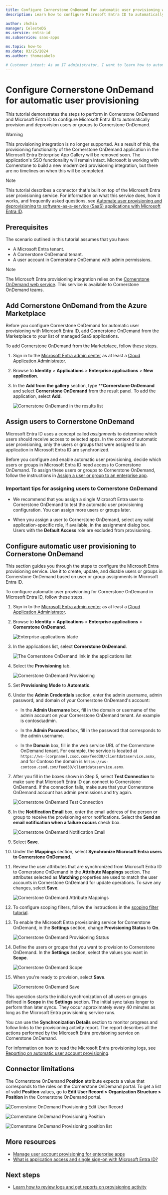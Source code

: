 ```yaml
---
title: Configure Cornerstone OnDemand for automatic user provisioning with Microsoft Entra ID
description: Learn how to configure Microsoft Entra ID to automatically provision and deprovision user accounts to Cornerstone OnDemand.

author: zhchia
manager: CelesteDG
ms.service: entra-id
ms.subservice: saas-apps

ms.topic: how-to
ms.date: 03/25/2024
ms.author: thomasakelo

# Customer intent: As an IT administrator, I want to learn how to automatically provision and deprovision user accounts from Microsoft Entra ID to Cornerstone OnDemand so that I can streamline the user management process and ensure that users have the appropriate access to Cornerstone OnDemand.
---
```


# Configure Cornerstone OnDemand for automatic user provisioning

This tutorial demonstrates the steps to perform in Cornerstone OnDemand and Microsoft Entra ID to configure Microsoft Entra ID to automatically provision and deprovision users or groups to Cornerstone OnDemand.

> [!WARNING]
> This provisioning integration is no longer supported. As a result of this, the provisioning functionality of the Cornerstone OnDemand application in the Microsoft Entra Enterprise App Gallery will be removed soon. The application's SSO functionality will remain intact. Microsoft is working with Cornerstone to build a new modernized provisioning integration, but there are no timelines on when this will be completed.


> [!NOTE]
> This tutorial describes a connector that's built on top of the Microsoft Entra user provisioning service. For information on what this service does, how it works, and frequently asked questions, see [Automate user provisioning and deprovisioning to software-as-a-service (SaaS) applications with Microsoft Entra ID](~/identity/app-provisioning/user-provisioning.md).

## Prerequisites

The scenario outlined in this tutorial assumes that you have:

* A Microsoft Entra tenant.
* A Cornerstone OnDemand tenant.
* A user account in Cornerstone OnDemand with admin permissions.

> [!NOTE]
> The Microsoft Entra provisioning integration relies on the [Cornerstone OnDemand web service](https://www.cornerstoneondemand.com/). This service is available to Cornerstone OnDemand teams.

## Add Cornerstone OnDemand from the Azure Marketplace

Before you configure Cornerstone OnDemand for automatic user provisioning with Microsoft Entra ID, add Cornerstone OnDemand from the Marketplace to your list of managed SaaS applications.

To add Cornerstone OnDemand from the Marketplace, follow these steps.

1. Sign in to the [Microsoft Entra admin center](https://entra.microsoft.com) as at least a [Cloud Application Administrator](~/identity/role-based-access-control/permissions-reference.md#cloud-application-administrator).
1. Browse to **Identity** > **Applications** > **Enterprise applications** > **New application**.
1. In the **Add from the gallery** section, type ****Cornerstone OnDemand** and select **Cornerstone OnDemand** from the result panel. To add the application, select **Add**.

	![Cornerstone OnDemand in the results list](common/search-new-app.png)

## Assign users to Cornerstone OnDemand

Microsoft Entra ID uses a concept called *assignments* to determine which users should receive access to selected apps. In the context of automatic user provisioning, only the users or groups that were assigned to an application in Microsoft Entra ID are synchronized.

Before you configure and enable automatic user provisioning, decide which users or groups in Microsoft Entra ID need access to Cornerstone OnDemand. To assign these users or groups to Cornerstone OnDemand, follow the instructions in [Assign a user or group to an enterprise app](~/identity/enterprise-apps/assign-user-or-group-access-portal.md).

### Important tips for assigning users to Cornerstone OnDemand

* We recommend that you assign a single Microsoft Entra user to Cornerstone OnDemand to test the automatic user provisioning configuration. You can assign more users or groups later.

* When you assign a user to Cornerstone OnDemand, select any valid application-specific role, if available, in the assignment dialog box. Users with the **Default Access** role are excluded from provisioning.

## Configure automatic user provisioning to Cornerstone OnDemand

This section guides you through the steps to configure the Microsoft Entra provisioning service. Use it to create, update, and disable users or groups in Cornerstone OnDemand based on user or group assignments in Microsoft Entra ID.

To configure automatic user provisioning for Cornerstone OnDemand in Microsoft Entra ID, follow these steps.

1. Sign in to the [Microsoft Entra admin center](https://entra.microsoft.com) as at least a [Cloud Application Administrator](~/identity/role-based-access-control/permissions-reference.md#cloud-application-administrator).
1. Browse to **Identity** > **Applications** > **Enterprise applications** > **Cornerstone OnDemand**.

	![Enterprise applications blade](common/enterprise-applications.png)

1. In the applications list, select **Cornerstone OnDemand**.

	![The Cornerstone OnDemand link in the applications list](common/all-applications.png)

3. Select the **Provisioning** tab.

	![Cornerstone OnDemand Provisioning](./media/cornerstone-ondemand-provisioning-tutorial/ProvisioningTab.png)

4. Set **Provisioning Mode** to **Automatic**.

5. Under the **Admin Credentials** section, enter the admin username, admin password, and domain of your Cornerstone OnDemand's account:

	* In the **Admin Username** box, fill in the domain or username of the admin account on your Cornerstone OnDemand tenant. An example is contoso\admin.

	* In the **Admin Password** box, fill in the password that corresponds to the admin username.

	* In the **Domain** box, fill in the web service URL of the Cornerstone OnDemand tenant. For example, the service is located at `https://ws-[corpname].csod.com/feed30/clientdataservice.asmx`, and for Contoso the domain is `https://ws-contoso.csod.com/feed30/clientdataservice.asmx`.

6. After you fill in the boxes shown in Step 5, select **Test Connection** to make sure that Microsoft Entra ID can connect to Cornerstone OnDemand. If the connection fails, make sure that your Cornerstone OnDemand account has admin permissions and try again.

	![Cornerstone OnDemand Test Connection](./media/cornerstone-ondemand-provisioning-tutorial/TestConnection.png)

7. In the **Notification Email** box, enter the email address of the person or group to receive the provisioning error notifications. Select the **Send an email notification when a failure occurs** check box.

	![Cornerstone OnDemand Notification Email](./media/cornerstone-ondemand-provisioning-tutorial/EmailNotification.png)

8. Select **Save**.

9. Under the **Mappings** section, select **Synchronize Microsoft Entra users to Cornerstone OnDemand**.

10. Review the user attributes that are synchronized from Microsoft Entra ID to Cornerstone OnDemand in the **Attribute Mappings** section. The attributes selected as **Matching** properties are used to match the user accounts in Cornerstone OnDemand for update operations. To save any changes, select **Save**.

	![Cornerstone OnDemand Attribute Mappings](./media/cornerstone-ondemand-provisioning-tutorial/UserMappingAttributes.png)

11. To configure scoping filters, follow the instructions in the [scoping filter tutorial](~/identity/app-provisioning/define-conditional-rules-for-provisioning-user-accounts.md).

12. To enable the Microsoft Entra provisioning service for Cornerstone OnDemand, in the **Settings** section, change **Provisioning Status** to **On**.

	![Cornerstone OnDemand Provisioning Status](./media/cornerstone-ondemand-provisioning-tutorial/ProvisioningStatus.png)

13. Define the users or groups that you want to provision to Cornerstone OnDemand. In the **Settings** section, select the values you want in **Scope**.

	![Cornerstone OnDemand Scope](./media/cornerstone-ondemand-provisioning-tutorial/SyncScope.png)

14. When you're ready to provision, select **Save**.

	![Cornerstone OnDemand Save](./media/cornerstone-ondemand-provisioning-tutorial/Save.png)

This operation starts the initial synchronization of all users or groups defined in **Scope** in the **Settings** section. The initial sync takes longer to perform than later syncs. They occur approximately every 40 minutes as long as the Microsoft Entra provisioning service runs. 

You can use the **Synchronization Details** section to monitor progress and follow links to the provisioning activity report. The report describes all the actions performed by the Microsoft Entra provisioning service on Cornerstone OnDemand.

For information on how to read the Microsoft Entra provisioning logs, see [Reporting on automatic user account provisioning](~/identity/app-provisioning/check-status-user-account-provisioning.md).

## Connector limitations

The Cornerstone OnDemand **Position** attribute expects a value that corresponds to the roles on the Cornerstone OnDemand portal. To get a list of valid **Position** values, go to **Edit User Record > Organization Structure > Position** in the Cornerstone OnDemand portal.

![Cornerstone OnDemand Provisioning Edit User Record](./media/cornerstone-ondemand-provisioning-tutorial/UserEdit.png)

![Cornerstone OnDemand Provisioning Position](./media/cornerstone-ondemand-provisioning-tutorial/UserPosition.png)

![Cornerstone OnDemand Provisioning position list](./media/cornerstone-ondemand-provisioning-tutorial/PostionId.png)

## More resources

* [Manage user account provisioning for enterprise apps](~/identity/app-provisioning/configure-automatic-user-provisioning-portal.md)
* [What is application access and single sign-on with Microsoft Entra ID?](~/identity/enterprise-apps/what-is-single-sign-on.md)

## Next steps

* [Learn how to review logs and get reports on provisioning activity](~/identity/app-provisioning/check-status-user-account-provisioning.md)

<!--Image references-->
[1]: ./media/cornerstone-ondemand-provisioning-tutorial/tutorial_general_01.png
[2]: ./media/cornerstone-ondemand-provisioning-tutorial/tutorial_general_02.png
[3]: ./media/cornerstone-ondemand-provisioning-tutorial/tutorial_general_03.png
